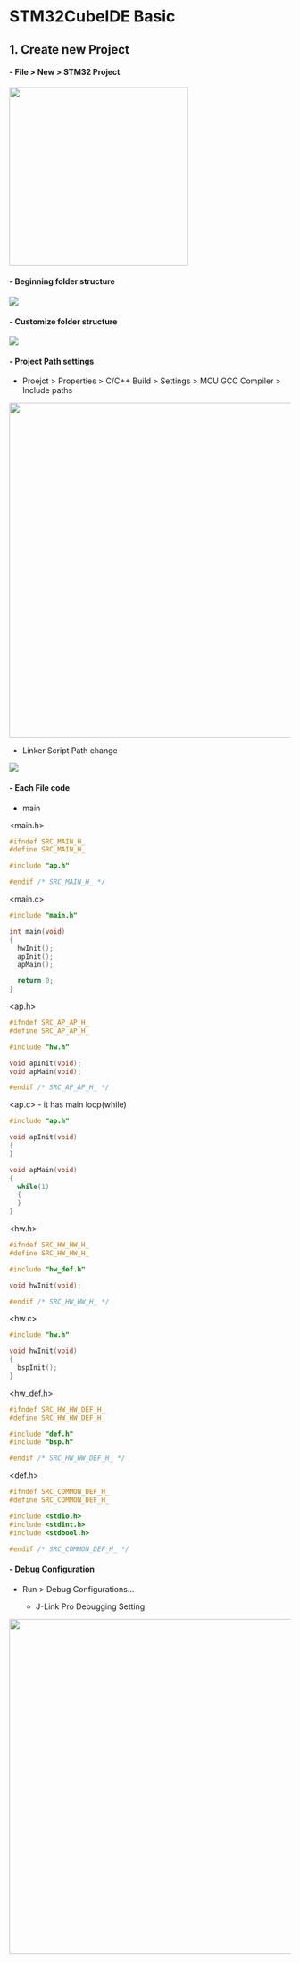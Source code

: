 # STM32CubeIDE Basic

## 1. Create new Project

#### - File > New > STM32 Project 

<img src="images/STM32_Project_New_Project.png" width=320></img>

#### - Beginning folder structure

<img src="images/folder_structure.png"></img>

#### - Customize folder structure

<img src="images/custom_folder_structure.png"></img>

#### - Project Path settings

- Proejct > Properties > C/C++ Build > Settings > MCU GCC Compiler > Include paths

<img src="images/include_paths.png" width=600></img>

- Linker Script Path change

<img src="images/linkderscript_path.png"></img>

#### - Each File code

- main

<main.h>

```c
#ifndef SRC_MAIN_H_
#define SRC_MAIN_H_

#include "ap.h"

#endif /* SRC_MAIN_H_ */
```

<main.c>

```c
#include "main.h"

int main(void)
{
  hwInit();
  apInit();
  apMain();

  return 0;
}
```

<ap.h>

```c
#ifndef SRC_AP_AP_H_
#define SRC_AP_AP_H_

#include "hw.h"

void apInit(void);
void apMain(void);

#endif /* SRC_AP_AP_H_ */
```

<ap.c> - it has main loop(while)

```c
#include "ap.h"

void apInit(void)
{
}

void apMain(void)
{
  while(1)
  {
  }
}
```

<hw.h>

```c
#ifndef SRC_HW_HW_H_
#define SRC_HW_HW_H_

#include "hw_def.h"

void hwInit(void);

#endif /* SRC_HW_HW_H_ */
```

<hw.c>

```c
#include "hw.h"

void hwInit(void)
{
  bspInit();
}
```

<hw_def.h>

```c
#ifndef SRC_HW_HW_DEF_H_
#define SRC_HW_HW_DEF_H_

#include "def.h"
#include "bsp.h"

#endif /* SRC_HW_HW_DEF_H_ */
```

<def.h>

```c
#ifndef SRC_COMMON_DEF_H_
#define SRC_COMMON_DEF_H_

#include <stdio.h>
#include <stdint.h>
#include <stdbool.h>

#endif /* SRC_COMMON_DEF_H_ */

```

#### - Debug Configuration

- Run > Debug Configurations...

    - J-Link Pro Debugging Setting

<img src="images/debug_configurations.png" width=600></img>



